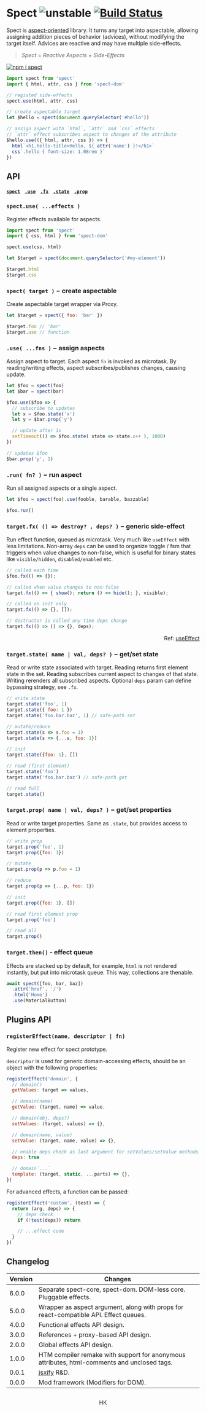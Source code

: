 # Spect ![unstable](https://img.shields.io/badge/stability-unstable-yellow) [![Build Status](https://travis-ci.org/spectjs/spect.svg?branch=master)](https://travis-ci.org/spectjs/spect)

Spect is [aspect-oriented](https://en.wikipedia.org/wiki/Aspect-oriented_programming) library. It turns any target into aspectable, allowing assigning addition pieces of behavior (advices), without modifying the target itself. Advices are reactive and may have multiple side-effects.

> _Spect_ = _Reactive Aspects_ + _Side-Effects_


[![npm i spect](https://nodei.co/npm/spect.png?mini=true)](https://npmjs.org/package/spect/)

```js
import spect from 'spect'
import { html, attr, css } from 'spect-dom'

// registed side-effects
spect.use(html, attr, css)

// create aspectable target
let $hello = spect(document.querySelector('#hello'))

// assign aspect with `html`, `attr` and `css` effects
// `attr` effect subscribes aspect to changes of the attribute
$hello.use(({ html, attr, css }) => {
  html`<h1.hello-title>Hello, ${ attr('name') }!</h1>`
  css`.hello { font-size: 1.08rem }`
})
```

## API

[**`spect`**](#-selector--els--markup---selector--h)&nbsp;&nbsp; [**`.use`**](#use-fns---assign-aspects)&nbsp;&nbsp; [**`.fx`**](#fx-el--destroy--deps---generic-side-effect)&nbsp;&nbsp; [**`.state`**](#state-name--val-deps---state-provider)&nbsp;&nbsp; [**`.prop`**](#prop-name--val-deps---properties-provider)&nbsp;&nbsp;

### `spect.use( ...effects )`

Register effects available for aspects.

```js
import spect from 'spect'
import { css, html } from 'spect-dom'

spect.use(css, html)

let $target = spect(document.querySelector('#my-element'))

$target.html
$target.css
```

### `spect( target )` − create aspectable

Create aspectable target wrapper via Proxy.

```js
let $target = spect({ foo: 'bar' })

$target.foo // 'bar'
$target.use // function
```

### `.use( ...fns )` − assign aspects

Assign aspect to target. Each aspect `fn` is invoked as microtask. By reading/writing effects, aspect subscribes/publishes changes, causing update.

```js
let $foo = spect(foo)
let $bar = spect(bar)

$foo.use($foo => {
  // subscribe to updates
  let x = $foo.state('x')
  let y = $bar.prop('y')

  // update after 1s
  setTimeout(() => $foo.state( state => state.x++ ), 1000)
})

// updates $foo
$bar.prop('y', 1)
```

### `.run( fn? )` − run aspect

Run all assigned aspects or a single aspect.

```js
let $foo = spect(foo).use(fooble, barable, bazzable)

$foo.run()
```

### `target.fx( () => destroy? , deps? )` − generic side-effect

Run effect function, queued as microtask. Very much like `useEffect` with less limitations. Non-array `deps` can be used to organize toggle / fsm that triggers when value changes to non-false, which is useful for binary states like `visible/hidden`, `disabled/enabled` etc.

```js
// called each time
$foo.fx(() => {});

// called when value changes to non-false
target.fx(() => { show(); return () => hide(); }, visible);

// called on init only
target.fx(() => {}, []);

// destructor is called any time deps change
target.fx(() => () => {}, deps);
```

<p align="right">Ref: <a href='https://reactjs.org/docs/hooks-effect.html'>useEffect</a></p>


### `target.state( name | val, deps? )` − get/set state

Read or write state associated with target. Reading returns first element state in the set. Reading subscribes current aspect to changes of that state. Writing rerenders all subscribed aspects. Optional `deps` param can define bypassing strategy, see `.fx`.

```js
// write state
target.state('foo', 1)
target.state({ foo: 1 })
target.state('foo.bar.baz', 1) // safe-path set

// mutate/reduce
target.state(s => s.foo = 1)
target.state(s => {...s, foo: 1})

// init
target.state({foo: 1}, [])

// read (first element)
target.state('foo')
target.state('foo.bar.baz') // safe-path get

// read full
target.state()
```

### `target.prop( name | val, deps? )` − get/set properties

Read or write target properties. Same as `.state`, but provides access to element properties.

```js
// write prop
target.prop('foo', 1)
target.prop({foo: 1})

// mutate
target.prop(p => p.foo = 1)

// reduce
target.prop(p => {...p, foo: 1})

// init
target.prop({foo: 1}, [])

// read first element prop
target.prop('foo')

// read all
target.prop()
```

### `target.then()` - effect queue

Effects are stacked up by default, for example, `html` is not rendered instantly, but put into microtask queue. This way, collections are thenable.

```js
await spect([foo, bar, baz])
  .attr('href', '/')
  .html('Home')
  .use(MaterialButton)
```

## Plugins API

### `registerEffect(name, descriptor | fn)`

Register new effect for spect prototype.

`descriptor` is used for generic domain-accessing effects, should be an object with the following properties:

```js
registerEffect('domain', {
  // domain()
  getValues: target => values,

  // domain(name)
  getValue: (target, name) => value,

  // domain(obj, deps?)
  setValues: (target, values) => {},

  // domain(name, value)
  setValue: (target, name, value) => {},

  // enable deps check as last argument for setValues/setValue methods
  deps: true

  // domain`...`
  template: (target, static, ...parts) => {},
})
```

For advanced effects, a function can be passed:

```js
registerEffect('custom', (test) => {
  return (arg, deps) => {
    // deps check
    if (!test(deps)) return

    // ...effect code
  }
})
```

## Changelog

Version | Changes
---|---
6.0.0 | Separate spect-core, spect-dom. DOM-less core. Pluggable effects.
5.0.0 | Wrapper as aspect argument, along with props for react-compatible API. Effect queues.
4.0.0 | Functional effects API design.
3.0.0 | References + proxy-based API design.
2.0.0 | Global effects API design.
1.0.0 | HTM compiler remake with support for anonymous attributes, html-comments and unclosed tags.
0.0.1 | [jsxify](https://github.com/scrapjs/jsxify) R&D.
0.0.0 | Mod framework (Modifiers for DOM).

##

<p align="center">HK</p>
